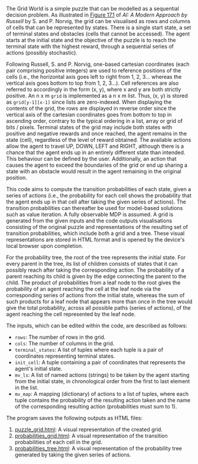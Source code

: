 The Grid World is a simple puzzle that can be modelled as a sequential decision problem. As illustrated in [Figure 17.1](http://aima.cs.berkeley.edu/figures.pdf) of _AI: A Modern Approach by Russell_ by S. and P. Norvig, the grid can be visualised as rows and columns of cells that can be represented by states. There is a single start state, a set of terminal states and obstacles (cells that cannot be accessed). The agent starts at the initial state and the objective of the puzzle is to reach the terminal state with the highest reward, through a sequential series of actions (possibly stochastic). 

Following Russell, S. and P. Norvig, one-based cartesian coordinates (each pair comprising positive integers) are used to reference positions of the cells (i.e., the horizontal axis goes left to right from 1, 2, 3... whereas the vertical axis goes bottom to top from 1, 2, 3...). Cell references are also referred to accordingly in the form (x, y), where x and y are both strictly positive. An n x m `grid` is implemented as a n x m list. Thus, (x, y) is stored as `grid[y-1][x-1]` since lists are zero-indexed. When displaying the contents of the grid, the rows are displayed in reverse order since the vertical axis of the cartesian coordinates goes from bottom to top in ascending order, contrary to the typical ordering in a list, array or grid of bits / pixels. Terminal states of the grid may include both states with positive and negative rewards and once reached, the agent remains in the state (cell), regardless of the level of reward obtained. The available actions allow the agent to travel UP, DOWN, LEFT and RIGHT, although there is a chance that the agent ends up in an entirely different state than intended. This behaviour can be defined by the user. Additionally, an action that causes the agent to exceed the boundaries of the grid or end up sharing a state with an obstacle would result in the agent remaining in the original position.

This code aims to compute the transition probabilities of each state, given a series of actions (i.e., the probability for each cell shows the probability that the agent ends up in that cell after taking the given series of actions). The transition probabilities can thereafter be used for model-based solutions such as value iteration. A fully observable MDP is assumed. A grid is generated from the given inputs and the code outputs visualisations consisting of the original puzzle and representations of the resulting set of transition probabilities, which include both a grid and a tree. These visual representations are stored in HTML format and is opened by the device's local browser upon completion.

For the probability tree, the root of the tree represents the initial state. For every parent in the tree, its list of children consists of states that it can possibly reach after taking the corresponding action. The probability of a parent reaching its child is given by the edge connecting the parent to the child. The product of probabilities from a leaf node to the root gives the probability of an agent reaching the cell at the leaf node via the corresponding series of actions from the initial state, whereas the sum of such products for a leaf node that appears more than once in the tree would give the total probability, across all possible paths (series of actions), of the agent reaching the cell represented by the leaf node.

The inputs, which can be edited within the code, are described as follows:
* `rows`: The number of rows in the grid.
* `cols`: The number of columns in the grid.
* `terminal_states`: A list of tuples where each tuple is a pair of coordinates representing terminal states.
* `init_cell`: A tuple containing a pair of coordinates that represents the agent's initial state.
* `mv_ls`: A list of named actions (strings) to be taken by the agent starting from the initial state, in chronological order from the first to last element in the list.
* `mv_map`: A mapping (dictionary) of actions to a list of tuples, where each tuple contains the probability of the resulting action taken and the name of the corresponding resulting action (probabilities must sum to 1).

The program saves the following outputs as HTML files:
1. [puzzle_grid.html](probabilties_outputs/puzzle_grid.html): A visual representation of the created grid.
2. [probabilities_grid.html](probabilties_outputs/probabilities_grid.html): A visual representation of the transition probabilities of each cell in the grid.
3. [probabilities_tree.html](probabilties_outputs/probabilities_tree.html): A visual representation of the probability tree generated by taking the given series of actions.
